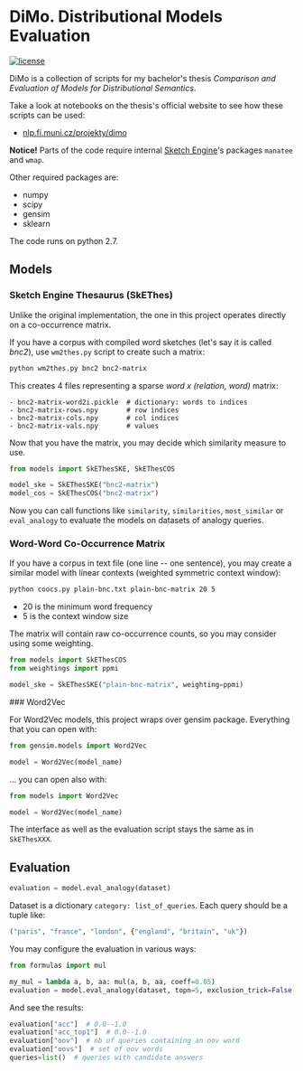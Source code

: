# DiMo.  Distributional Models Evaluation

[![license](https://img.shields.io/github/license/mashape/apistatus.svg?maxAge=2592000)](https://github.com/nimcho/dimo/blob/master/LICENSE)

DiMo is a collection of scripts for my bachelor's thesis *Comparison and Evaluation of Models for Distributional Semantics*.

Take a look at notebooks on the thesis's official website to see how these scripts can be used:

 - [nlp.fi.muni.cz/projekty/dimo](https://nlp.fi.muni.cz/projekty/dimo/)

**Notice!**  Parts of the code require internal [Sketch Engine](https://www.sketchengine.co.uk/)'s packages `manatee` and `wmap`.

Other required packages are:

 - numpy
 - scipy
 - gensim
 - sklearn

The code runs on python 2.7.

## Models

### Sketch Engine Thesaurus (SkEThes)

Unlike the original implementation, the one in this project operates directly on a co-occurrence matrix.

If you have a corpus with compiled word sketches (let's say it is called *bnc2*), use `wm2thes.py` script to create such a matrix:

```bash
python wm2thes.py bnc2 bnc2-matrix
```

This creates 4 files representing a sparse *word x (relation, word)* matrix:

    - bnc2-matrix-word2i.pickle  # dictionary: words to indices
    - bnc2-matrix-rows.npy       # row indices
    - bnc2-matrix-cols.npy       # col indices
    - bnc2-matrix-vals.npy       # values

Now that you have the matrix, you may decide which similarity measure to use.

```python
from models import SkEThesSKE, SkEThesCOS

model_ske = SkEThesSKE("bnc2-matrix")
model_cos = SkEThesCOS("bnc2-matrix")
```

Now you can call functions like `similarity`, `similarities`, `most_similar` or `eval_analogy` to evaluate the models on datasets of analogy queries.

### Word-Word Co-Occurrence Matrix

If you have a corpus in text file (one line -- one sentence), you may create a similar model with linear contexts (weighted symmetric context window):

```bash
python coocs.py plain-bnc.txt plain-bnc-matrix 20 5
```

 - 20 is the minimum word frequency 
 - 5 is the context window size

The matrix will contain raw co-occurrence counts, so you may consider using some weighting.

```python
from models import SkEThesCOS
from weightings import ppmi

model_ske = SkEThesSKE("plain-bnc-matrix", weighting=ppmi)
```

### Word2Vec

For Word2Vec models, this project wraps over gensim package.  Everything that you can open with:

```python
from gensim.models import Word2Vec

model = Word2Vec(model_name)
```

... you can open also with:

```python
from models import Word2Vec

model = Word2Vec(model_name)
```

The interface as well as the evaluation script stays the same as in `SkEThesXXX`.

## Evaluation

```python
evaluation = model.eval_analogy(dataset)
```

Dataset is a dictionary `category: list_of_queries`.  Each query should be a tuple like:

```python
("paris", "france", "london", {"england", "britain", "uk"})
```

You may configure the evaluation in various ways:

```python
from formulas import mul

my_mul = lambda a, b, aa: mul(a, b, aa, coeff=0.05)
evaluation = model.eval_analogy(dataset, topn=5, exclusion_trick=False, formula=my_mul)
```

And see the results:

```python
evaluation["acc"]  # 0.0--1.0
evaluation["acc_top1"]  # 0.0--1.0
evaluation["oov"]  # nb of queries containing an oov word
evaluation["oovs"]  # set of oov words
queries=list()  # queries with candidate answers
```
